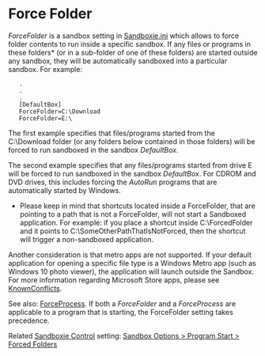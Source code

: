 # Force Folder

_ForceFolder_ is a sandbox setting in [Sandboxie.ini](SandboxieIni.md) which allows to force folder contents to run inside a specific sandbox. If any files or programs in these folders* (or in a sub-folder of one of these folders) are started outside any sandbox, they will be automatically sandboxed into a particular sandbox. For example:

```
   .
   .
   .
   [DefaultBox]
   ForceFolder=C:\Download
   ForceFolder=E:\
```

The first example specifies that files/programs started from the C:\Download folder (or any folders below contained in those folders) will be forced to run sandboxed in the sandbox _DefaultBox_.

The second example specifies that any files/programs started from drive E will be forced to run sandboxed in the sandbox _DefaultBox_. For CDROM and DVD drives, this includes forcing the _AutoRun_ programs that are automatically started by Windows.

* Please keep in mind that shortcuts located inside a ForceFolder, that are pointing to a path that is not a ForceFolder, will not start a Sandboxed application. For example: if you place a shortcut inside C:\ForcedFolder and it points to C:\SomeOtherPathThatIsNotForced, then the shortcut will trigger a non-sandboxed application.

Another consideration is that metro apps are not supported. If your default application for opening a specific file type is a Windows Metro app (such as Windows 10 photo viewer), the application will launch outside the Sandbox. For more information regarding Microsoft Store apps, please see [KnownConflicts](SandboxieKnownConflicts.md#uwp--modern--microsoft-store-apps).

See also: [ForceProcess](ForceProcess.md). If both a _ForceFolder_ and a _ForceProcess_ are applicable to a program that is starting, the ForceFolder setting takes precedence.

Related [Sandboxie Control](SP_SBControl.md) setting: [Sandbox Options > Program Start > Forced Folders](ProgramStartSettings.md#forced-folders)
